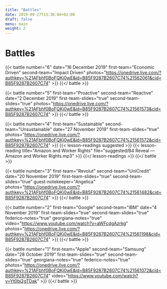 ```yaml
---
title: "Battles"
date: 2019-09-27T13:36:04+02:00
draft: false
menu: main
weight: 2
---
```


# Battles

{{< battle
	number="6"
	date="16 December 2019"
	first-team="Economic Driven"
	second-team="Impact Driven"
	photos="https://onedrive.live.com/?authkey=%21AFbhf0BoFQKj0wE&id=B85F9287B2607C74%21562061&cid=B85F9287B2607C74"
	>}}
{{</ battle >}}

{{< battle 
		number="5"
		first-team="Proactive"
		second-team="Reactive"
		date="2 December 2019"
		first-team-slides="true"
		second-team-slides="true"
		photos="https://onedrive.live.com/?authkey=%21AFbhf0BoFQKj0wE&id=B85F9287B2607C74%21561573&cid=B85F9287B2607C74"
	>}}
{{</ battle >}}

{{< battle 
		number="4"
		first-team="Sustainable"
		second-team="Unsustainable"
		date="27 November 2019"
		first-team-slides="true"
		photos="https://onedrive.live.com/?authkey=%21AFbhf0BoFQKj0wE&id=B85F9287B2607C74%21561572&cid=B85F9287B2607C74"
	>}}
  	{{< lesson-readings suggested >}}
    	{{< lesson-reading 
      		title="Amazon and Worker Rights" 
      		file="suggested/B4 Reveal — Amazon and Worker Rights.mp3" >}}
  	{{</ lesson-readings >}}
{{</ battle >}}

{{< battle 
		number="3"
		first-team="Revolut"
		second-team="UniCredit"
		date="20 November 2019"
		first-team-slides="true"
		second-team-slides="true"
		guest-notekeeper="Angelica"
		photos="https://onedrive.live.com/?authkey=%21AFbhf0BoFQKj0wE&id=B85F9287B2607C74%21561482&cid=B85F9287B2607C74"
	>}}
{{</ battle >}}

{{< battle 
	number="2"
	first-team="Google"
	second-team="IBM"
	date="4 November 2019"
	first-team-slides="true"
	second-team-slides="true"
	federico-notes="true"
	georgiana-notes="true"
	video="https://www.youtube.com/watch?v=aWFcdgAzrkg"
	photos="https://onedrive.live.com/?authkey=%21AFbhf0BoFQKj0wE&id=B85F9287B2607C74%21561198&cid=B85F9287B2607C74"
	>}}
{{</ battle >}}

{{< battle 
	number="1"
	first-team="Apple"
	second-team="Samsung"
	date="28 October 2019"
	first-team-slides="true"
	second-team-slides="true"
	georgiana-notes="true"
	federico-notes="true"
	photos="https://onedrive.live.com/?authkey=%21AFbhf0BoFQKj0wE&id=B85F9287B2607C74%21561072&cid=B85F9287B2607C74"
	video="https://www.youtube.com/watch?v=Yt0bi2gTDak"
	>}}
{{</ battle >}}